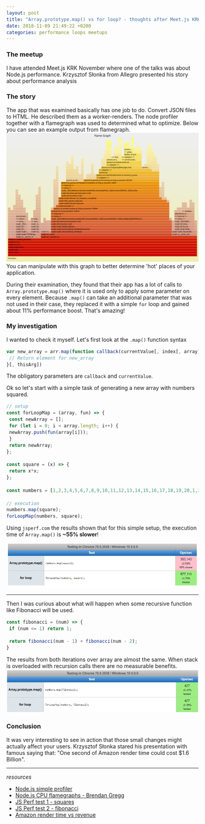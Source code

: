 ```yaml
---
layout: post
title: "Array.prototype.map() vs for loop? - thoughts after Meet.js KRK November "
date: 2018-11-09 21:49:22 +0200
categories: performance loops meetups
---
```


### The meetup
I have attended Meet.js KRK November where one of the talks was about Node.js performance. Krzysztof Słonka from Allegro presented his story about performance analysis
### The story
The app that was examined basically has one job to do. Convert JSON files to HTML. He described them as a worker-renders. 
The node profiler together with a flamegraph was used to determined what to optimize. Below you can see an example output from flamegraph.
![Flamegraph](/assets/img/2018-11-09/helloworld.svg)
You can manipulate with this graph to better determine 'hot' places of your application.

During their examination, they found that their app has a lot of calls to ```Array.prototype.map()``` where it is used only to apply some parameter on every element. Because ```.map()``` can take an additional parameter that was not used in their case, they replaced it with a simple ```for``` loop and gained about 11% performance boost. That's amazing! 

### My investigation

I wanted to check it myself. Let's first look at the ```.map()``` function syntax

```javascript
var new_array = arr.map(function callback(currentValue[, index[, array]]) {
 // Return element for new_array
}[, thisArg])
```
The obligatory parameters are ```callback``` and ```currentValue```. 

Ok so let's start with a simple task of generating a new array with numbers squared.


```javascript
// setup
const forLoopMap = (array, fun) => {
 const newArray = [];
 for (let i = 0; i < array.length; i++) {
 newArray.push(fun(array[i]));
 }
 return newArray;
};

const square = (x) => {
 return x*x;
};

const numbers = [1,2,3,4,5,6,7,8,9,10,11,12,13,14,15,16,17,18,19,20,1,2,3,4,5,6,7,8,9,10,11,12,13,14,15,16,17,18,19,20,1,2,3,4,5,6,7,8,9,10,11,12,13,14,15,16,17,18,19,20,1,2,3,4,5,6,7,8,9,10,11,12,13,14,15,16,17,18,19,20,1,2,3,4,5,6,7,8,9,10,11,12,13,14,15,16,17,18,19,20,1,2,3,4,5,6,7,8,9,10,11,12,13,14,15,16,17,18,19,20,1,2,3,4,5,6,7,8,9,10,11,12,13,14,15,16,17,18,19,20,1,2,3,4,5,6,7,8,9,10,11,12,13,14,15,16,17,18,19,20,1,2,3,4,5,6,7,8,9,10,11,12,13,14,15,16,17,18,19,20,1,2,3,4,5,6,7,8,9,10,11,12,13,14,15,16,17,18,19,20,1,2,3,4,5,6,7,8,9,10,11,12,13,14,15,16,17,18,19,20,1,2,3,4,5,6,7,8,9,10,11,12,13,14,15,16,17,18,19,20];

// execution
numbers.map(square);
forLoopMap(numbers, square);
```

Using ```jsperf.com``` the results shown that for this simple setup, the execution time of ```Array.map()``` is **~55% slower**!

![squares results](/assets/img/2018-11-09/squares2.JPG)

---
Then I was curious about what will happen when some recursive function like Fibonacci will be used.

```javascript
const fibonacci = (num) => {
 if (num <= 1) return 1;

 return fibonacci(num - 1) + fibonacci(num - 2);
}
```
The results from both iterations over array are almost the same. When stack is overloaded with recursion calls there are no measurable benefits. 
![fib results](/assets/img/2018-11-09/fib2.JPG)

### Conclusion

It was very interesting to see in action that those small changes might actually affect your users. Krzysztof Słonka stared his presentation with famous saying that: "One second of Amazon render time could cost $1.6 Billion".

---
*resources*
* [Node.js simple profiler](https://nodejs.org/en/docs/guides/simple-profiling/)
* [Node.js CPU flamegraphs - Brendan Gregg](http://www.brendangregg.com/blog/2014-09-17/node-flame-graphs-on-linux.html)
* [JS Perf test 1 - squares](https://jsperf.com/swiecajs-map-vs-for-loop)
* [JS Perf test 2 - fibonacci](https://jsperf.com/swiecajs-map-vs-for-loop-2)
* [Amazon render time vs revenue](https://www.fastcompany.com/1825005/how-one-second-could-cost-amazon-16-billion-sales)
